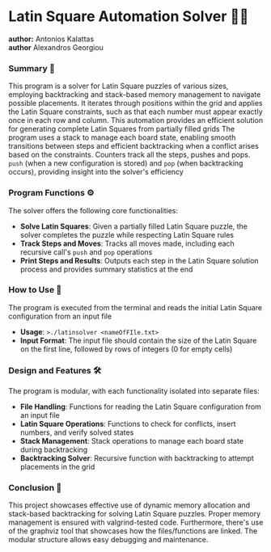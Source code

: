 # Latin Square Automation Solver 🧩✨

**author:** Antonios Kalattas   
**author** Alexandros Georgiou  
 
### Summary 📝
This program is a solver for Latin Square puzzles of various sizes, employing backtracking and stack-based memory management
to navigate possible placements. It iterates through positions within the grid and applies the Latin Square constraints, such as that
each number must appear exactly once in each row and column. This automation provides an efficient solution for generating 
complete Latin Squares from partially filled grids
The program uses a stack to manage each board state, enabling smooth transitions between steps and efficient backtracking when
a conflict arises based on the constraints. Counters track all the steps, pushes and pops.
`push` (when a new configuration is stored) and `pop` (when backtracking occurs), 
providing insight into the solver's efficiency
### Program Functions ⚙️
The solver offers the following core functionalities:
- **Solve Latin Squares**: Given a partially filled Latin Square puzzle, the solver completes the puzzle while respecting Latin Square rules
- **Track Steps and Moves**: Tracks all moves made, including each recursive call's `push` and `pop` operations
- **Print Steps and Results**: Outputs each step in the Latin Square solution process and provides summary statistics at the end
### How to Use 🚀
The program is executed from the terminal and reads the initial Latin Square configuration from an input file
- **Usage**: `>./latinsolver <nameOfFIle.txt>`
- **Input Format**: The input file should contain the size of the Latin Square on the first line, followed by rows of integers (0 for empty cells)
### Design and Features 🛠️
The program is modular, with each functionality isolated into separate files:
- **File Handling**: Functions for reading the Latin Square configuration from an input file
- **Latin Square Operations**: Functions to check for conflicts, insert numbers, and verify solved states
- **Stack Management**: Stack operations to manage each board state during backtracking
- **Backtracking Solver**: Recursive function with backtracking to attempt placements in the grid
### Conclusion 🎉
This project showcases effective use of dynamic memory allocation and stack-based backtracking for solving Latin Square puzzles.
Proper memory management is ensured with valgrind-tested code. Furthermore, there's use of the graphviz tool that showcases how the files/functions are linked.
The modular structure allows easy debugging and maintenance.
 
